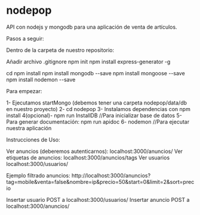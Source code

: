 # nodepop
API con nodejs y mongodb para una aplicación de venta de artículos.

Pasos a seguir:

Dentro de la carpeta de nuestro repositorio: 

Añadir archivo .gitignore
npm init
npm install express-generator -g

cd <proyecto>
npm install
npm install mongodb --save
npm install mongoose --save
npm install nodemon --save

Para empezar: 

1- Ejecutamos 
startMongo (debemos tener una carpeta nodepop/data/db en nuestro proyecto)
2- cd nodepop
3- Instalamos dependencias con npm install
4(opcional)- npm run InstallDB //Para inicializar base de datos
5- Para generar documentación: npm run apidoc
6- nodemon //Para ejecutar nuestra aplicación

Instrucciones de Uso:

Ver anuncios (deberemos autenticarnos): 
	localhost:3000/anuncios/
Ver etiquetas de anuncios:
	localhost:3000/anuncios/tags
Ver usuarios
	localhost:3000/usuarios/

Ejemplo filtrado anuncios:
	http://localhost:3000/anuncios?tag=mobile&venta=false&nombre=ip&precio=50&start=0&limit=2&sort=precio

Insertar usuario
	POST a localhost:3000/usuarios/
Insertar anuncio
	POST a localhost:3000/anuncios/


